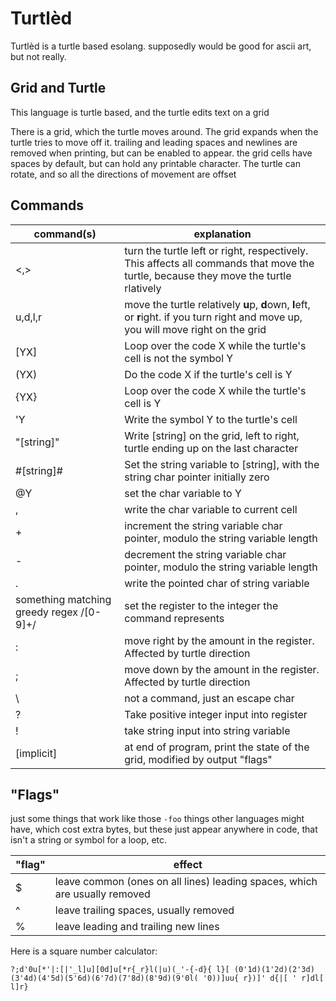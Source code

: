 # Turtlèd
Turtlèd is a turtle based esolang. supposedly would be good for ascii art, but not really.

## Grid and Turtle
This language is turtle based, and the turtle edits text on a grid

There is a grid, which the turtle moves around. The grid expands when the turtle tries to move off it. trailing and leading spaces and newlines are removed when printing, but can be enabled to appear. the grid cells have spaces by default, but can hold any printable character. The turtle can rotate, and so all the directions of movement are offset

## Commands

|command(s)|explanation|
|---|---|
|<,>|turn the turtle left or right, respectively. This affects all commands that move the turtle, because they move the turtle rlatively|
|u,d,l,r|move the turtle relatively **u**p, **d**own, **l**eft, or **r**ight. if you turn right and move up, you will move right on the grid|
|[YX]|Loop over the code X while the turtle's cell is not the symbol Y|
|(YX)|Do the code X if the turtle's cell is Y|
|{YX}|Loop over the code X while the turtle's cell is Y|
|'Y|Write the symbol Y to the turtle's cell
|"[string]"|Write [string] on the grid, left to right, turtle ending up on the last character|
|#[string]#|Set the string variable to [string], with the string char pointer initially zero|
|@Y|set the char variable to Y|
|,|write the char variable to current cell|
|+|increment the string variable char pointer, modulo the string variable length|
|-|decrement the string variable char pointer, modulo the string variable length|
|.|write the pointed char of string variable
|something matching greedy regex /[0-9]+/|set the register to the integer the command represents|
|:|move right by the amount in the register. Affected by turtle direction|
|;|move down by the amount in the register. Affected by turtle direction|
|\\ |not a command, just an escape char|
|?|Take positive integer input into register|
|!|take string input into string variable|
|[implicit]|at end of program, print the state of the grid, modified by output "flags"|

## "Flags"
just some things that work like those `-foo` things other languages might have, which cost extra bytes, but these just appear anywhere in code, that isn't a string or symbol for a loop, etc.

|"flag"|effect|
|------|------|
|$|leave common (ones on all lines) leading spaces, which are usually removed|
|^|leave trailing spaces, usually removed|
|%|leave leading and trailing new lines|

Here is a square number calculator:

`?;d'0u[*'|:[|'_l]u][0d]u[*r{_r}l(|u)(_'-{-d}{ l}[ (0'1d)(1'2d)(2'3d)(3'4d)(4'5d)(5'6d)(6'7d)(7'8d)(8'9d)(9'0l( '0))]uu{ r})]' d{|[ ' r]dl[ l]r}`
